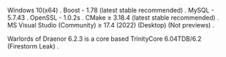 

Windows 10(x64) .
Boost - 1.78 (latest stable recommended) .
MySQL - 5.7.43 .
OpenSSL - 1.0.2s  .
CMake ≥ 3.18.4 (latest stable recommended)  .
MS Visual Studio (Community) ≥ 17.4 (2022) (Desktop) (Not previews) .

Warlords of Draenor 6.2.3 is a core based TrinityCore 6.04TDB/6.2 (Firestorm Leak) .

